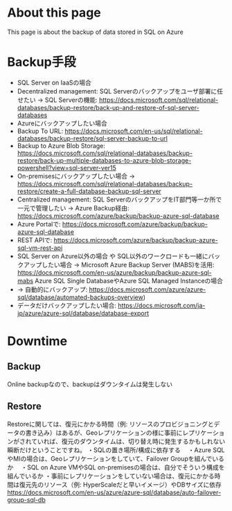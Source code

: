 # About this page
This page is about the backup of data stored in SQL on Azure

# Backup手段
- SQL Server on IaaSの場合
 - Decentralized management: SQL Serverのバックアップをユーザ部署に任せたい → SQL Serverの機能: https://docs.microsoft.com/sql/relational-databases/backup-restore/back-up-and-restore-of-sql-server-databases
  - Azureにバックアップしたい場合
   - Backup To URL: https://docs.microsoft.com/en-us/sql/relational-databases/backup-restore/sql-server-backup-to-url
   - Backup to Azure Blob Storage: https://docs.microsoft.com/sql/relational-databases/backup-restore/back-up-multiple-databases-to-azure-blob-storage-powershell?view=sql-server-ver15
  - On-premisesにバックアップしたい場合 → https://docs.microsoft.com/sql/relational-databases/backup-restore/create-a-full-database-backup-sql-server
 - Centralized management: SQL ServerのバックアップをIT部門等一か所で一元で管理したい → Azure Backup経由: https://docs.microsoft.com/azure/backup/backup-azure-sql-database
  - Azure Portalで: https://docs.microsoft.com/azure/backup/backup-azure-sql-database
  - REST APIで: https://docs.microsoft.com/azure/backup/backup-azure-sql-vm-rest-api
- SQL Server on Azure以外の場合 や SQL以外のワークロードも一緒にバックアップしたい場合 → Microsoft Azure Backup Server (MABS)を活用: https://docs.microsoft.com/en-us/azure/backup/backup-azure-sql-mabs
Azure SQL Single DatabaseやAzure SQL Managed Instanceの場合
 - → 自動的にバックアップ: https://docs.microsoft.com/azure/azure-sql/database/automated-backups-overview)
- データだけバックアップしたい場合: https://docs.microsoft.com/ja-jp/azure/azure-sql/database/database-export

# Downtime
## Backup
Online backupなので、backupはダウンタイムは発生しない

## Restore
Restoreに関しては、復元にかかる時間（例: リソースのプロビジョニングとデータの書き込み）はあるが、Geoレプリケーションの様に事前にレプリケーションがされていれば、復元のダウンタイムは、切り替え時に発生するかもしれない瞬断だけということですね。
・SQLの置き場所/構成に依存する
　・Azure SQLやMIの場合は、Geoレプリケーションをしていて、Failover Groupを組んでいるか
　・SQL on Azure VMやSQL on-premisesの場合は、自分でそういう構成を組んでいるか
・事前にレプリケーションをしていない場合は、復元にかかる時間は復元先のリソース（例: HyperScaleだと早いイメージ）やDBサイズに依存
https://docs.microsoft.com/en-us/azure/azure-sql/database/auto-failover-group-sql-db